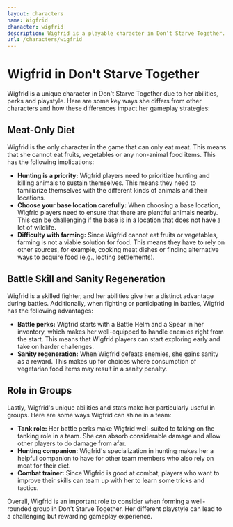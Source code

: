 ```yaml
---
layout: characters
name: Wigfrid
character: wigfrid
description: Wigfrid is a playable character in Don’t Starve Together. She is a dramatic and performer-like character who is keen on theatre and battle. She has a unique perk - she starts with a Battle Helm and Spear, making her well-equipped to handle enemies. She also has an insane trait - she can only eat meat, and not vegetables or fruits. Additionally, she is quite demanding when it comes to food and will have a sanity penalty if she eats anything vegetarian. Overall, Wigfrid is a strong character who can prove to be a valuable asset for any team with her combat skills.
url: /characters/wigfrid
---
```

# Wigfrid in Don't Starve Together

Wigfrid is a unique character in Don't Starve Together due to her abilities, perks and playstyle. Here are some key ways she differs from other characters and how these differences impact her gameplay strategies:

## Meat-Only Diet

Wigfrid is the only character in the game that can only eat meat. This means that she cannot eat fruits, vegetables or any non-animal food items. This has the following implications:

* **Hunting is a priority:** Wigfrid players need to prioritize hunting and killing animals to sustain themselves. This means they need to familiarize themselves with the different kinds of animals and their locations. 
* **Choose your base location carefully:** When choosing a base location, Wigfrid players need to ensure that there are plentiful animals nearby. This can be challenging if the base is in a location that does not have a lot of wildlife. 
* **Difficulty with farming:** Since Wigfrid cannot eat fruits or vegetables, farming is not a viable solution for food. This means they have to rely on other sources, for example, cooking meat dishes or finding alternative ways to acquire food (e.g., looting settlements).

## Battle Skill and Sanity Regeneration

Wigfrid is a skilled fighter, and her abilities give her a distinct advantage during battles. Additionally, when fighting or participating in battles, Wigfrid has the following advantages:

* **Battle perks:** Wigfrid starts with a Battle Helm and a Spear in her inventory, which makes her well-equipped to handle enemies right from the start. This means that Wigfrid players can start exploring early and take on harder challenges. 
* **Sanity regeneration:** When Wigfrid defeats enemies, she gains sanity as a reward. This makes up for choices where consumption of vegetarian food items may result in a sanity penalty.

## Role in Groups

Lastly, Wigfrid's unique abilities and stats make her particularly useful in groups. Here are some ways Wigfrid can shine in a team:

* **Tank role:** Her battle perks make Wigfrid well-suited to taking on the tanking role in a team. She can absorb considerable damage and allow other players to do damage from afar. 
* **Hunting companion:** Wigfrid's specialization in hunting makes her a helpful companion to have for other team members who also rely on meat for their diet. 
* **Combat trainer:** Since Wigfrid is good at combat, players who want to improve their skills can team up with her to learn some tricks and tactics.

Overall, Wigfrid is an important role to consider when forming a well-rounded group in Don't Starve Together. Her different playstyle can lead to a challenging but rewarding gameplay experience.